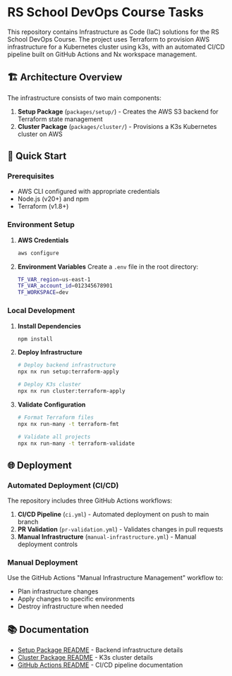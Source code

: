 # RS School DevOps Course Tasks

This repository contains Infrastructure as Code (IaC) solutions for the RS School DevOps Course. The project uses Terraform to provision AWS infrastructure for a Kubernetes cluster using k3s, with an automated CI/CD pipeline built on GitHub Actions and Nx workspace management.

## 🏗️ Architecture Overview

The infrastructure consists of two main components:

1. **Setup Package** (`packages/setup/`) - Creates the AWS S3 backend for Terraform state management
2. **Cluster Package** (`packages/cluster/`) - Provisions a K3s Kubernetes cluster on AWS

## 🚀 Quick Start

### Prerequisites

- AWS CLI configured with appropriate credentials
- Node.js (v20+) and npm
- Terraform (v1.8+)

### Environment Setup

1. **AWS Credentials**

   ```bash
   aws configure
   ```

2. **Environment Variables**
   Create a `.env` file in the root directory:
   ```bash
   TF_VAR_region=us-east-1
   TF_VAR_account_id=012345678901
   TF_WORKSPACE=dev
   ```

### Local Development

1. **Install Dependencies**

   ```bash
   npm install
   ```

2. **Deploy Infrastructure**

   ```bash
   # Deploy backend infrastructure
   npx nx run setup:terraform-apply

   # Deploy K3s cluster
   npx nx run cluster:terraform-apply
   ```

3. **Validate Configuration**

   ```bash
   # Format Terraform files
   npx nx run-many -t terraform-fmt

   # Validate all projects
   npx nx run-many -t terraform-validate
   ```

## 🌐 Deployment

### Automated Deployment (CI/CD)

The repository includes three GitHub Actions workflows:

1. **CI/CD Pipeline** (`ci.yml`) - Automated deployment on push to main branch
2. **PR Validation** (`pr-validation.yml`) - Validates changes in pull requests
3. **Manual Infrastructure** (`manual-infrastructure.yml`) - Manual deployment controls

### Manual Deployment

Use the GitHub Actions "Manual Infrastructure Management" workflow to:

- Plan infrastructure changes
- Apply changes to specific environments
- Destroy infrastructure when needed

## 📚 Documentation

- [Setup Package README](packages/setup/README.md) - Backend infrastructure details
- [Cluster Package README](packages/cluster/README.md) - K3s cluster details
- [GitHub Actions README](.github/workflows/README.md) - CI/CD pipeline documentation
